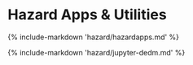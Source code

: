 # Hazard Apps & Utilities

{% include-markdown 'hazard/hazardapps.md' %}

{% include-markdown 'hazard/jupyter-dedm.md' %}
